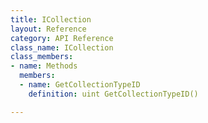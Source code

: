 ```yaml
---
title: ICollection
layout: Reference
category: API Reference
class_name: ICollection
class_members:
- name: Methods
  members:
  - name: GetCollectionTypeID
    definition: uint GetCollectionTypeID()

---
```

